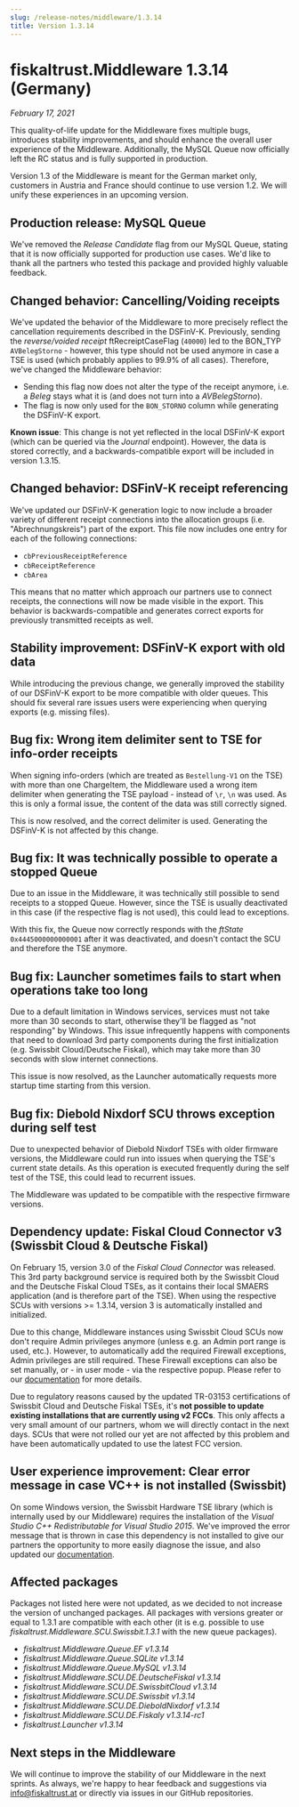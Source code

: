 ```yaml
---
slug: /release-notes/middleware/1.3.14
title: Version 1.3.14
---
```


# fiskaltrust.Middleware 1.3.14 (Germany)
_February 17, 2021_

This quality-of-life update for the Middleware fixes multiple bugs, introduces stability improvements, and should enhance the overall user experience of the Middleware. Additionally, the MySQL Queue now officially left the RC status and is fully supported in production.

<div class="alert alert--warning" role="alert">Version 1.3 of the Middleware is meant for the German market only, customers in Austria and France should continue to use version 1.2. We will unify these experiences in an upcoming version.</div>

## Production release: MySQL Queue
We've removed the _Release Candidate_ flag from our MySQL Queue, stating that it is now officially supported for production use cases. We'd like to thank all the partners who tested this package and provided highly valuable feedback.

## Changed behavior: Cancelling/Voiding receipts
We've updated the behavior of the Middleware to more precisely reflect the cancellation requirements described in the DSFinV-K. Previously, sending the _reverse/voided receipt_ ftRecreiptCaseFlag (`40000`) led to the BON_TYP `AVBelegStorno` - however, this type should not be used anymore in case a TSE is used (which probably applies to 99.9% of all cases). Therefore, we've changed the Middleware behavior: 
- Sending this flag now does not alter the type of the receipt anymore, i.e. a _Beleg_ stays what it is (and does not turn into a _AVBelegStorno_). 
- The flag is now only used for the `BON_STORNO` column while generating the DSFinV-K export.

**Known issue**: This change is not yet reflected in the local DSFinV-K export (which can be queried via the _Journal_ endpoint). However, the data is stored correctly, and a backwards-compatible export will be included in version 1.3.15.

## Changed behavior: DSFinV-K receipt referencing
We've updated our DSFinV-K generation logic to now include a broader variety of different receipt connections into the allocation groups (i.e. "Abrechnungskreis") part of the export. This file now includes one entry for each of the following connections:
- `cbPreviousReceiptReference`
- `cbReceiptReference`
- `cbArea`

This means that no matter which approach our partners use to connect receipts, the connections will now be made visible in the export. This behavior is backwards-compatible and generates correct exports for previously transmitted receipts as well.

## Stability improvement: DSFinV-K export with old data
While introducing the previous change, we generally improved the stability of our DSFinV-K export to be more compatible with older queues. This should fix several rare issues users were experiencing when querying exports (e.g. missing files).

## Bug fix: Wrong item delimiter sent to TSE for info-order receipts
When signing info-orders (which are treated as `Bestellung-V1` on the TSE) with more than one ChargeItem, the Middleware used a wrong item delimiter when generating the TSE payload - instead of `\r`, `\n` was used. As this is only a formal issue, the content of the data was still correctly signed.

This is now resolved, and the correct delimiter is used. Generating the DSFinV-K is not affected by this change.

## Bug fix: It was technically possible to operate a stopped Queue
Due to an issue in the Middleware, it was technically still possible to send receipts to a stopped Queue. However, since the TSE is usually deactivated in this case (if the respective flag is not used), this could lead to exceptions.

With this fix, the Queue now correctly responds with the _ftState_ `0x4445000000000001` after it was deactivated, and doesn't contact the SCU and therefore the TSE anymore.

## Bug fix: Launcher sometimes fails to start when operations take too long
Due to a default limitation in Windows services, services must not take more than 30 seconds to start, otherwise they'll be flagged as "not responding" by Windows. This issue infrequently happens with components that need to download 3rd party components during the first initialization (e.g. Swissbit Cloud/Deutsche Fiskal), which may take more than 30 seconds with slow internet connections.

This issue is now resolved, as the Launcher automatically requests more startup time starting from this version.

## Bug fix: Diebold Nixdorf SCU throws exception during self test
Due to unexpected behavior of Diebold Nixdorf TSEs with older firmware versions, the Middleware could run into issues when querying the TSE's current state details. As this operation is executed frequently during the self test of the TSE, this could lead to recurrent issues.

The Middleware was updated to be compatible with the respective firmware versions.

## Dependency update: Fiskal Cloud Connector v3 (Swissbit Cloud & Deutsche Fiskal)
On February 15, version 3.0 of the _Fiskal Cloud Connector_ was released. This 3rd party background service is required both by the Swissbit Cloud and the Deutsche Fiskal Cloud TSEs, as it contains their local SMAERS application (and is therefore part of the TSE). When using the respective SCUs with versions >= 1.3.14, version 3 is automatically installed and initialized.

Due to this change, Middleware instances using Swissbit Cloud SCUs now don't require Admin privileges anymore (unless e.g. an Admin port range is used, etc.). However, to automatically add the required Firewall exceptions, Admin privileges are still required. These Firewall exceptions can also be set manually, or - in user mode - via the respective popup. Please refer to our [documentation](https://docs.fiskaltrust.cloud/docs/product-description/germany/products-and-services/caas/features/basics/tse/swissbit-cloud) for more details.

<div class="alert alert--warning" role="alert">Due to regulatory reasons caused by the updated TR-03153 certifications of Swissbit Cloud and Deutsche Fiskal TSEs, it's <b>not possible to update existing installations that are currently using v2 FCCs</b>. This only affects a very small amount of our partners, whom we will directly contact in the next days. SCUs that were not rolled our yet are not affected by this problem and have been automatically updated to use the latest FCC version.</div>

## User experience improvement: Clear error message in case VC++ is not installed (Swissbit)
On some Windows version, the Swissbit Hardware TSE library (which is internally used by our Middleware) requires the installation of the _Visual Studio C++ Redistributable for Visual Studio 2015_. We've improved the error message that is thrown in case this dependency is not installed to give our partners the opportunity to more easily diagnose the issue, and also updated our [documentation](https://docs.fiskaltrust.cloud/docs/product-description/germany/products-and-services/caas/features/basics/tse/swissbit#troubleshooting).

## Affected packages
Packages not listed here were not updated, as we decided to not increase the version of unchanged packages. All packages with versions greater or equal to 1.3.1 are compatible with each other (it is e.g. possible to use _fiskaltrust.Middleware.SCU.Swissbit.1.3.1_ with the new queue packages).

- _fiskaltrust.Middleware.Queue.EF v1.3.14_
- _fiskaltrust.Middleware.Queue.SQLite v1.3.14_
- _fiskaltrust.Middleware.Queue.MySQL v1.3.14_
- _fiskaltrust.Middleware.SCU.DE.DeutscheFiskal v1.3.14_
- _fiskaltrust.Middleware.SCU.DE.SwissbitCloud v1.3.14_
- _fiskaltrust.Middleware.SCU.DE.Swissbit v1.3.14_
- _fiskaltrust.Middleware.SCU.DE.DieboldNixdorf v1.3.14_
- _fiskaltrust.Middleware.SCU.DE.Fiskaly v1.3.14-rc1_
- _fiskaltrust.Launcher v1.3.14_

## Next steps in the Middleware
We will continue to improve the stability of our Middleware in the next sprints. As always, we're happy to hear feedback and suggestions via [info@fiskaltrust.at](mailto:info@fiskaltrust.at) or directly via issues in our GitHub repositories.
